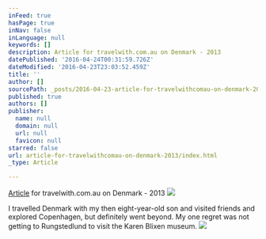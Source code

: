 ```yaml
---
inFeed: true
hasPage: true
inNav: false
inLanguage: null
keywords: []
description: Article for travelwith.com.au on Denmark - 2013
datePublished: '2016-04-24T00:31:59.726Z'
dateModified: '2016-04-23T23:03:52.459Z'
title: ''
author: []
sourcePath: _posts/2016-04-23-article-for-travelwithcomau-on-denmark-2013.md
published: true
authors: []
publisher:
  name: null
  domain: null
  url: null
  favicon: null
starred: false
url: article-for-travelwithcomau-on-denmark-2013/index.html
_type: Article

---
```

[Article][0] for travelwith.com.au on Denmark - 2013
![](https://the-grid-user-content.s3-us-west-2.amazonaws.com/f413a2a5-3ffa-4465-b455-6f944ca40294.png)

I travelled Denmark with my then eight-year-old son and visited friends and explored Copenhagen, but definitely went beyond. My one regret was not getting to Rungstedlund to visit the Karen Blixen museum.
![](https://the-grid-user-content.s3-us-west-2.amazonaws.com/1d0c9106-f5bd-45c8-911d-8d3b36a8e2f0.png)

[0]: http://travelwith.com.au/go-on-a-memorable-adventure-in-denmark/#sthash.KztfIRbY.dpbs